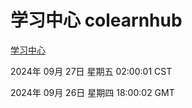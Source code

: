 # 学习中心 colearnhub
[学习中心](http://219.139.198.207:56308/colearnhub/)

2024年 09月 27日 星期五 02:00:01 CST

2024年 09月 26日 星期四 18:00:02 GMT
